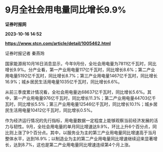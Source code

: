 # 9月全社会用电量同比增长9.9%
**证券时报网**

**2023-10-16 14:52**

**https://www.stcn.com/article/detail/1005462.html**

证券时报记者 秦燕玲

国家能源局10月16日消息显示，今年9月份，全社会用电量为7811亿千瓦时，同比增长9.9%。分产业看，第一产业用电量117亿千瓦时，同比增长8.6%；第二产业用电量5192亿千瓦时，同比增长8.7%；第三产业用电量1467亿千瓦时，同比增长16.9%；城乡居民生活用电量1035亿千瓦时，同比增长6.6%。

从前三季度累计情况看，全社会用电量达68637亿千瓦时，同比增长5.6%。其中，第一产业用电量976亿千瓦时，同比增长11.3%；第二产业用电量44703亿千瓦时，同比增长5.5%；第三产业用电量12546亿千瓦时，同比增长10.1%；城乡居民生活用电量10412亿千瓦时，同比增长0.5%。

作为经济运行情况的先行指标，用电量数据一定程度上能够观察当前经济发展的活力与韧性。9月，全社会用电量的单月同比增速达9.9%，环比上升6个百分点，同比则上涨了9个百分点。其中，以服务业为主的第三产业用电量同比增速高于当月整体水平，达到16.9%；以制造业为主的第二产业用电量同比增速继续迎来显著增长，达到8.7%，这也是第二产业用电量同比增速连续第4个月上涨。